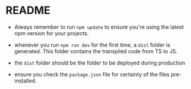 # README

- Always remember to run `npm update` to ensure you're using the latest npm version for your projects.

- whenever you run `npm run dev` for the first time, a `dist` folder is generated. This folder contains the transpiled code from TS to JS.

- the `dist` folder should be the folder to be deployed during production

- ensure you check the `package.json` file for certainty of the files pre-installed.
